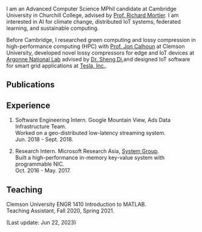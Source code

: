 I am an Advanced Computer Science MPhil candidate at Cambridge University in Churchill College, advised by [Prof. Richard Mortier](https://mort.io/). I am interested in AI for climate change, distributed IoT systems, federated learning, and sustainable computing.<br>

Before Cambridge, I researched green computing and lossy compression in high-performance computing (HPC) with [Prof. Jon Calhoun](https://jonccal.people.clemson.edu/) at Clemson University, developed novel lossy compressors for edge and IoT devices at [Argonne National Lab](https://www.anl.gov/) advised by [Dr. Sheng Di](https://www.mcs.anl.gov/~shdi/),and designed IoT software for smart grid applications at [Tesla, Inc.](https://www.tesla.com/support/energy/powerwall/own/california-virtual-power-plant).

## Publications


## Experience

1. Software Engineering Intern. Google Mountain View, Ads Data Infrastructure Team. <br>
Worked on a geo-distributed low-latency streaming system. <br>
Jun. 2018 - Sept. 2018. <br>

2. Research Intern. Microsoft Research Asia, [System Group](https://www.microsoft.com/en-us/research/group/systems-research-group-asia/). <br>
Built a high-performance in-memory key-value system with programmable NIC. <br>
Oct. 2016 - May. 2017.<br>


## Teaching

Clemson University ENGR 1410 Introduction to MATLAB.<br>
Teaching Assistant, Fall 2020, Spring 2021.
  
(Last update: Jun 22, 2023)
